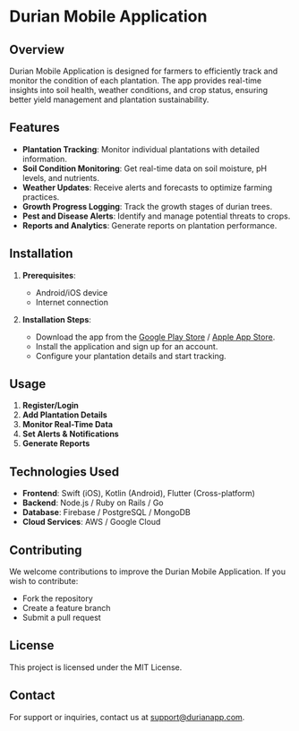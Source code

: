 # Durian Mobile Application

## Overview
Durian Mobile Application is designed for farmers to efficiently track and monitor the condition of each plantation. The app provides real-time insights into soil health, weather conditions, and crop status, ensuring better yield management and plantation sustainability.

## Features
- **Plantation Tracking**: Monitor individual plantations with detailed information.
- **Soil Condition Monitoring**: Get real-time data on soil moisture, pH levels, and nutrients.
- **Weather Updates**: Receive alerts and forecasts to optimize farming practices.
- **Growth Progress Logging**: Track the growth stages of durian trees.
- **Pest and Disease Alerts**: Identify and manage potential threats to crops.
- **Reports and Analytics**: Generate reports on plantation performance.

## Installation
1. **Prerequisites**:
   - Android/iOS device
   - Internet connection

2. **Installation Steps**:
   - Download the app from the [Google Play Store](#) / [Apple App Store](#).
   - Install the application and sign up for an account.
   - Configure your plantation details and start tracking.

## Usage
1. **Register/Login**
2. **Add Plantation Details**
3. **Monitor Real-Time Data**
4. **Set Alerts & Notifications**
5. **Generate Reports**

## Technologies Used
- **Frontend**: Swift (iOS), Kotlin (Android), Flutter (Cross-platform)
- **Backend**: Node.js / Ruby on Rails / Go
- **Database**: Firebase / PostgreSQL / MongoDB
- **Cloud Services**: AWS / Google Cloud

## Contributing
We welcome contributions to improve the Durian Mobile Application. If you wish to contribute:
- Fork the repository
- Create a feature branch
- Submit a pull request

## License
This project is licensed under the MIT License.

## Contact
For support or inquiries, contact us at [support@durianapp.com](mailto:support@durianapp.com).